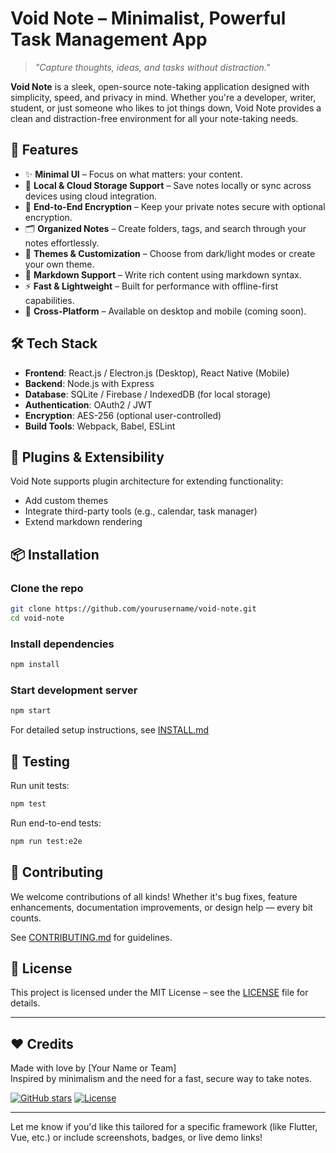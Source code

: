 #  Void Note – Minimalist, Powerful Task Management App

> *"Capture thoughts, ideas, and tasks without distraction."*

**Void Note** is a sleek, open-source note-taking application designed with simplicity, speed, and privacy in mind. Whether you're a developer, writer, student, or just someone who likes to jot things down, Void Note provides a clean and distraction-free environment for all your note-taking needs.

## 📌 Features

- ✨ **Minimal UI** – Focus on what matters: your content.
- 💾 **Local & Cloud Storage Support** – Save notes locally or sync across devices using cloud integration.
- 🔐 **End-to-End Encryption** – Keep your private notes secure with optional encryption.
- 🗂️ **Organized Notes** – Create folders, tags, and search through your notes effortlessly.
- 🎨 **Themes & Customization** – Choose from dark/light modes or create your own theme.
- 🧠 **Markdown Support** – Write rich content using markdown syntax.
- ⚡ **Fast & Lightweight** – Built for performance with offline-first capabilities.
- 📱 **Cross-Platform** – Available on desktop and mobile (coming soon).

## 🛠️ Tech Stack

- **Frontend**: React.js / Electron.js (Desktop), React Native (Mobile)
- **Backend**: Node.js with Express
- **Database**: SQLite / Firebase / IndexedDB (for local storage)
- **Authentication**: OAuth2 / JWT
- **Encryption**: AES-256 (optional user-controlled)
- **Build Tools**: Webpack, Babel, ESLint

## 🧩 Plugins & Extensibility

Void Note supports plugin architecture for extending functionality:
- Add custom themes
- Integrate third-party tools (e.g., calendar, task manager)
- Extend markdown rendering

## 📦 Installation

### Clone the repo

```bash
git clone https://github.com/yourusername/void-note.git
cd void-note
```

### Install dependencies

```bash
npm install
```

### Start development server

```bash
npm start
```

For detailed setup instructions, see [INSTALL.md](INSTALL.md)

## 🧪 Testing

Run unit tests:

```bash
npm test
```

Run end-to-end tests:

```bash
npm run test:e2e
```

## 🤝 Contributing

We welcome contributions of all kinds! Whether it's bug fixes, feature enhancements, documentation improvements, or design help — every bit counts.

See [CONTRIBUTING.md](CONTRIBUTING.md) for guidelines.

## 📄 License

This project is licensed under the MIT License – see the [LICENSE](LICENSE) file for details.

---

## ❤️ Credits

Made with love by [Your Name or Team]  
Inspired by minimalism and the need for a fast, secure way to take notes.

[![GitHub stars](https://img.shields.io/github/stars/yourusername/void-note?style=social)](https://github.com/yourusername/void-note)
[![License](https://img.shields.io/badge/license-MIT-blue.svg)](https://opensource.org/licenses/MIT)

---

Let me know if you'd like this tailored for a specific framework (like Flutter, Vue, etc.) or include screenshots, badges, or live demo links!
